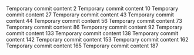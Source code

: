 Temporary commit content 2
Temporary commit content 10
Temporary commit content 27
Temporary commit content 43
Temporary commit content 44
Temporary commit content 56
Temporary commit content 73
Temporary commit content 86
Temporary commit content 92
Temporary commit content 133
Temporary commit content 138
Temporary commit content 142
Temporary commit content 153
Temporary commit content 162
Temporary commit content 165
Temporary commit content 187
